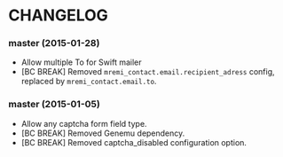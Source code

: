CHANGELOG
=========

### master (2015-01-28)

* Allow multiple To for Swift mailer
* [BC BREAK] Removed ``mremi_contact.email.recipient_adress`` config, replaced by ``mremi_contact.email.to``.

### master (2015-01-05)

* Allow any captcha form field type.
* [BC BREAK] Removed Genemu dependency.
* [BC BREAK] Removed captcha_disabled configuration option.
